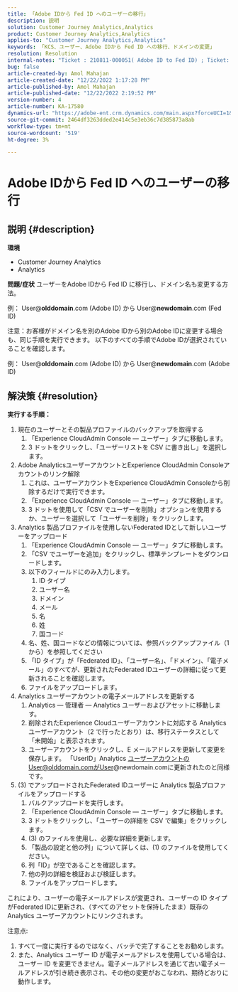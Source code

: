 ```yaml
---
title: 「Adobe IDから Fed ID へのユーザーの移行」
description: 説明
solution: Customer Journey Analytics,Analytics
product: Customer Journey Analytics,Analytics
applies-to: "Customer Journey Analytics,Analytics"
keywords: 「KCS、ユーザー、Adobe IDから Fed ID への移行、ドメインの変更」
resolution: Resolution
internal-notes: "Ticket : 210811-000051( Adobe ID to Fed ID) ; Ticket: 210916-000306 (Adobe ID to Adobe ID)"
bug: false
article-created-by: Amol Mahajan
article-created-date: "12/22/2022 1:17:28 PM"
article-published-by: Amol Mahajan
article-published-date: "12/22/2022 2:19:52 PM"
version-number: 4
article-number: KA-17580
dynamics-url: "https://adobe-ent.crm.dynamics.com/main.aspx?forceUCI=1&pagetype=entityrecord&etn=knowledgearticle&id=c93576f4-fa81-ed11-81ac-6045bd006268"
source-git-commit: 2464df3263dded2e414c5e3eb36c7d385873a8ab
workflow-type: tm+mt
source-wordcount: '519'
ht-degree: 3%

---
```


# Adobe IDから Fed ID へのユーザーの移行

## 説明 {#description}

<b>環境</b>
- Customer Journey Analytics
- Analytics



<b>問題/症状</b>
ユーザーをAdobe IDから Fed ID に移行し、ドメイン名も変更する方法。

例： User@<b>olddomain</b>.com (Adobe ID) から User@<b>newdomain</b>.com (Fed ID)



注意：お客様がドメイン名を別のAdobe IDから別のAdobe IDに変更する場合も、同じ手順を実行できます。 以下のすべての手順でAdobe IDが選択されていることを確認します。

例： User@<b>olddomain</b>.com (Adobe ID) から User@<b>newdomain</b>.com (Adobe ID)


## 解決策 {#resolution}

<b>実行する手順：</b>
1. 現在のユーザーとその製品プロファイルのバックアップを取得する
   1. 「Experience CloudAdmin Console — ユーザー」タブに移動します。
   2. 3 ドットをクリックし、「ユーザーリストを CSV に書き出し」を選択します。
2. Adobe AnalyticsユーザーアカウントとExperience CloudAdmin Consoleアカウントのリンク解除
   1. これは、ユーザーアカウントをExperience CloudAdmin Consoleから削除するだけで実行できます。
   2. 「Experience CloudAdmin Console — ユーザー」タブに移動します。
   3. 3 ドットを使用して「CSV でユーザーを削除」オプションを使用するか、ユーザーを選択して「ユーザーを削除」をクリックします。
3. Analytics 製品プロファイルを使用しないFederated IDとして新しいユーザーをアップロード
   1. 「Experience CloudAdmin Console — ユーザー」タブに移動します。
   2. 「CSV でユーザーを追加」をクリックし、標準テンプレートをダウンロードします。
   3. 以下のフィールドにのみ入力します。
      1. ID タイプ
      2. ユーザー名
      3. ドメイン
      4. メール
      5. 名
      6. 姓
      7. 国コード
   4. 名、姓、国コードなどの情報については、参照バックアップファイル（1 から）を参照してください
   5. 「ID タイプ」が「Federated ID」、「ユーザー名」、「ドメイン」、「電子メール」のすべてが、更新されたFederated IDユーザーの詳細に従って更新されることを確認します。
   6. ファイルをアップロードします。
4. Analytics ユーザーアカウントの電子メールアドレスを更新する
   1. Analytics — 管理者 — Analytics ユーザーおよびアセットに移動します。
   2. 削除されたExperience Cloudユーザーアカウントに対応する Analytics ユーザーアカウント（2 で行ったとおり）は、移行ステータスとして「未開始」と表示されます。
   3. ユーザーアカウントをクリックし、E メールアドレスを更新して変更を保存します。 「UserID」Analytics ユーザーアカウントのUser@olddomain.comがUser@newdomain.comに更新されたのと同様です。
5. (3) でアップロードされたFederated IDユーザーに Analytics 製品プロファイルをアップロードする
   1. バルクアップロードを実行します。
   2. 「Experience CloudAdmin Console — ユーザー」タブに移動します。
   3. 3 ドットをクリックし、「ユーザーの詳細を CSV で編集」をクリックします。
   4. (3) のファイルを使用し、必要な詳細を更新します。
   5. 「製品の設定と他の列」について詳しくは、(1) のファイルを使用してください。
   6. 列「ID」が空であることを確認します。
   7. 他の列の詳細を検証および検証します。
   8. ファイルをアップロードします。




これにより、ユーザーの電子メールアドレスが変更され、ユーザーの ID タイプがFederated IDに更新され、（すべてのアセットを保持したまま）既存の Analytics ユーザーアカウントにリンクされます。


注意点:
1. すべて一度に実行するのではなく、バッチで完了することをお勧めします。
2. また、Analytics ユーザー ID が電子メールアドレスを使用している場合は、ユーザー ID を変更できません。電子メールアドレスを通じて古い電子メールアドレスが引き続き表示され、その他の変更がおこなわれ、期待どおりに動作します。

